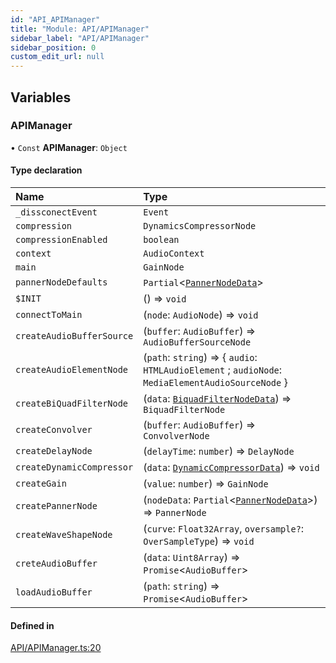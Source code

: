 ```yaml
---
id: "API_APIManager"
title: "Module: API/APIManager"
sidebar_label: "API/APIManager"
sidebar_position: 0
custom_edit_url: null
---
```


## Variables

### APIManager

• `Const` **APIManager**: `Object`

#### Type declaration

| Name | Type |
| :------ | :------ |
| `_dissconectEvent` | `Event` |
| `compression` | `DynamicsCompressorNode` |
| `compressionEnabled` | `boolean` |
| `context` | `AudioContext` |
| `main` | `GainNode` |
| `pannerNodeDefaults` | `Partial`\<[`PannerNodeData`](Meta_APITypes.md#pannernodedata)\> |
| `$INIT` | () => `void` |
| `connectToMain` | (`node`: `AudioNode`) => `void` |
| `createAudioBufferSource` | (`buffer`: `AudioBuffer`) => `AudioBufferSourceNode` |
| `createAudioElementNode` | (`path`: `string`) => \{ `audio`: `HTMLAudioElement` ; `audioNode`: `MediaElementAudioSourceNode`  } |
| `createBiQuadFilterNode` | (`data`: [`BiquadFilterNodeData`](Meta_APITypes.md#biquadfilternodedata)) => `BiquadFilterNode` |
| `createConvolver` | (`buffer`: `AudioBuffer`) => `ConvolverNode` |
| `createDelayNode` | (`delayTime`: `number`) => `DelayNode` |
| `createDynamicCompressor` | (`data`: [`DynamicCompressorData`](Meta_APITypes.md#dynamiccompressordata)) => `void` |
| `createGain` | (`value`: `number`) => `GainNode` |
| `createPannerNode` | (`nodeData`: `Partial`\<[`PannerNodeData`](Meta_APITypes.md#pannernodedata)\>) => `PannerNode` |
| `createWaveShapeNode` | (`curve`: `Float32Array`, `oversample?`: `OverSampleType`) => `void` |
| `creteAudioBuffer` | (`data`: `Uint8Array`) => `Promise`\<`AudioBuffer`\> |
| `loadAudioBuffer` | (`path`: `string`) => `Promise`\<`AudioBuffer`\> |

#### Defined in

[API/APIManager.ts:20](https://github.com/lucasdamianjohnson/DivineVoxelEngine/blob/596fa7391478620ed460dfb4856ff0a763b91c49/divinestar/audio/src/API/APIManager.ts#L20)
